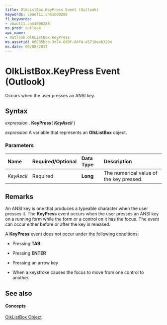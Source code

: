```yaml
---
title: OlkListBox.KeyPress Event (Outlook)
keywords: vbaol11.chm1000288
f1_keywords:
- vbaol11.chm1000288
ms.prod: outlook
api_name:
- Outlook.OlkListBox.KeyPress
ms.assetid: 66035bcb-3d74-6d9f-88f4-e5710e4b3294
ms.date: 06/08/2017
---
```



# OlkListBox.KeyPress Event (Outlook)

Occurs when the user presses an ANSI key.


## Syntax

 _expression_ . **KeyPress**( **_KeyAscii_** )

 _expression_ A variable that represents an **OlkListBox** object.


### Parameters



|**Name**|**Required/Optional**|**Data Type**|**Description**|
|:-----|:-----|:-----|:-----|
| _KeyAscii_|Required| **Long**|The numerical value of the key pressed.|

## Remarks

An ANSI key is one that produces a typeable character when the user presses it. The  **KeyPress** event occurs when the user presses an ANSI key on a running form while the form or a control on it has the focus. The event can occur either before or after the key is released.

A  **KeyPress** event does not occur under the following conditions:


- Pressing  **TAB**
    
- Pressing  **ENTER**
    
- Pressing an arrow key
    
- When a keystroke causes the focus to move from one control to another.
    



## See also


#### Concepts


[OlkListBox Object](Outlook.OlkListBox.md)

